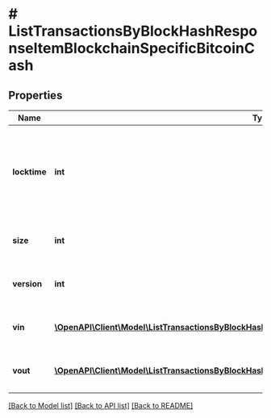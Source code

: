 # # ListTransactionsByBlockHashResponseItemBlockchainSpecificBitcoinCash

## Properties

Name | Type | Description | Notes
------------ | ------------- | ------------- | -------------
**locktime** | **int** | Represents the time at which a particular transaction can be added to the blockchain. |
**size** | **int** | Represents the total size of this transaction. |
**version** | **int** | Represents transaction version number. |
**vin** | [**\OpenAPI\Client\Model\ListTransactionsByBlockHashResponseItemBlockchainSpecificBitcoinCashVin[]**](ListTransactionsByBlockHashResponseItemBlockchainSpecificBitcoinCashVin.md) | Represents the transaction inputs. |
**vout** | [**\OpenAPI\Client\Model\ListTransactionsByBlockHashResponseItemBlockchainSpecificBitcoinCashVout[]**](ListTransactionsByBlockHashResponseItemBlockchainSpecificBitcoinCashVout.md) | Represents the transaction outputs. |

[[Back to Model list]](../../README.md#models) [[Back to API list]](../../README.md#endpoints) [[Back to README]](../../README.md)
